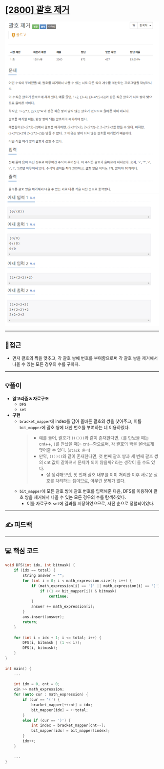 # [[2800] 괄호 제거](https://www.acmicpc.net/problem/2800)

![](imgs/1.PNG)
![](imgs/2.PNG)
___
## 🤔접근
- 먼저 괄호의 짝을 맞추고, 각 괄호 쌍에 번호를 부여함으로써 각 괄호 쌍을 제거해서 나올 수 있는 모든 경우의 수를 구하자.
___
## 💡풀이
- <b>알고리즘 & 자료구조</b>
	- `DFS`
	- `set`
- <b>구현</b>
	- `bracket_mapper`에 index를 담아 올바른 괄호의 쌍을 찾아주고, 이를 `bit_mapper`에 괄호 쌍에 대한 번호를 부여하는 데 이용하였다.
		> - 예를 들어, 괄호가 `((()))`와 같이 존재한다면, `(`를 만났을 때는 cnt++, `)`를 만났을 때는 cnt--함으로써, 각 괄호의 짝을 올바르게 맺어줄 수 있다. (`stack 원리`)<br>
		> - 만약, `(())()`와 같이 존재한다면, 첫 번째 괄호 쌍과 세 번째 괄호 쌍의 cnt 값이 같아져서 문제가 되지 않을까? 라는 생각이 들 수도 있다.
		> 	- 잘 생각해보면, 첫 번째 괄호 내부를 이미 처리한 이후 새로운 괄호를 처리하는 셈이므로, 아무런 문제가 없다.
	- `bit_mapper`에 모든 괄호 쌍에 괄호 번호를 입력해준 다음, DFS를 이용하여 괄호 쌍을 제거해서 나올 수 있는 모든 경우의 수를 탐색하였다.
		- 이를 자료구조 `set`에 결과를 저장하였으므로, 사전 순으로 정렬되어있다.
___
## ✍ 피드백
___
## 💻 핵심 코드
```c++
void DFS(int idx, int bitmask) {
	if (idx == total) {
		string answer = "";
		for (int i = 0; i < math_expression.size(); i++) {
			if (math_expression[i] == '(' || math_expression[i] == ')') {
				if ((1 << bit_mapper[i]) & bitmask)
					continue;
			}
			answer += math_expression[i];
		}
		ans.insert(answer);
		return;
	}

	for (int i = idx + 1; i <= total; i++) {
		DFS(i, bitmask | (1 << i));
		DFS(i, bitmask);
	}
}

int main() {
	...

	int idx = 0, cnt = 0;
	cin >> math_expression;
	for (auto cur : math_expression) {
		if (cur == '(') {
			bracket_mapper[++cnt] = idx;
			bit_mapper[idx] = ++total;
		}
		else if (cur == ')') {
			int index = bracket_mapper[cnt--];
			bit_mapper[idx] = bit_mapper[index];
		}
		idx++;
	}

	...
} 
```